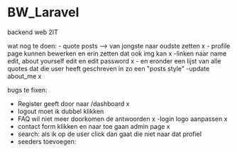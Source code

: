 # BW_Laravel
 backend web 2IT

wat nog te doen: 
    - quote posts --> van jongste naar oudste zetten x
    - profile page kunnen bewerken en erin zetten dat ook img kan x
        -linken naar name edit, about yourself edit en edit password x
        - en eronder een lijst van alle quotes dat die user heeft geschreven in zo een "posts style" 
        -update about_me x

bugs te fixen: 
- Register geeft door naar /dashboard x
- logout moet ik dubbel klikken 
- FAQ wil niet meer doorkomen de antwoorden x
-login logo aanpassen x
- contact form klikken en naar toe gaan admin page x
- search: als ik op de user click dan gaat die niet naar dat profiel 
- seeders toevoegen:
